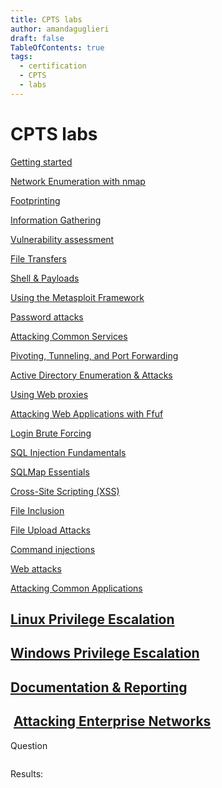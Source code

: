 ```yaml
---
title: CPTS labs
author: amandaguglieri
draft: false
TableOfContents: true
tags:
  - certification
  - CPTS
  - labs
---
```

# CPTS labs


[Getting started](cpts-labs-01-gettingstarted.md)

[Network Enumeration with nmap](cpts-labs-02-networkenumerationwithnmap.md)

[Footprinting](cpts-labs-03-footprinting.md)

[Information Gathering](cpts-labs-04-informationgathering.md)

[Vulnerability assessment](cpts-labs-05-vulnerabilityassessment.md)

[File Transfers](cpts-labs-06-filetransfers.md)

[Shell & Payloads](cpts-labs-07-shellandpayloads.md)

[Using the Metasploit Framework](cpts-labs-08-metasploit.md)

[Password attacks](cpts-labs-09-passwordattacks.md)

[Attacking Common Services](cpts-labs-10-attackingcommonservices.md)

[Pivoting, Tunneling, and Port Forwarding](cpts-labs-11-pivotingtunnelingandportforwarding.md)

[Active Directory Enumeration & Attacks](cpts-labs-12-activedirectory.md)

[Using Web proxies](cpts-labs-13-usingwebproxies.md)

[Attacking Web Applications with Ffuf](cpts-labs-14-ffuf.md)

[Login Brute Forcing](cpts-labs-15-loginbruteforcing.md)

[SQL Injection Fundamentals](cpts-labs-16-sqlinjectionfundamentals.md)

[SQLMap Essentials](cpts-labs-17-sqlmapessentials.md)

[Cross-Site Scripting (XSS)](cpts-labs-18-crosssitescriptingxss.md)

[File Inclusion](cpts-labs-19-fileinclusion.md)

[File Upload Attacks](cpts-labs-20-fileuploadattacks.md)

[Command injections](cpts-labs-21-commandinjections.md)

[Web attacks](cpts-labs-22-webattacks.md)

[Attacking Common Applications](cpts-labs-23-attackingcommonapplications.md)


## [Linux Privilege Escalation](https://academy.hackthebox.com/module/details/51)


## [Windows Privilege Escalation](https://academy.hackthebox.com/module/details/67)


## [Documentation & Reporting](https://academy.hackthebox.com/module/details/162)


##  [Attacking Enterprise Networks](https://academy.hackthebox.com/module/details/163)



Question

```

```

Results: 

